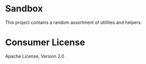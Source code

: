 # Sandbox

This project contains a random assortment of utilities and helpers.

# Consumer License

Apache License, Version 2.0
